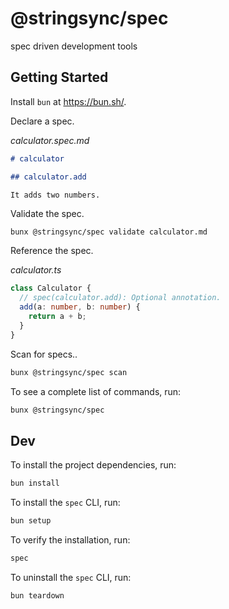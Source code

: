 # @stringsync/spec

spec driven development tools

## Getting Started

Install `bun` at https://bun.sh/.

Declare a spec.

_calculator.spec.md_

```md
# calculator

## calculator.add

It adds two numbers.
```

Validate the spec.

```
bunx @stringsync/spec validate calculator.md
```

Reference the spec.

_calculator.ts_

```ts
class Calculator {
  // spec(calculator.add): Optional annotation.
  add(a: number, b: number) {
    return a + b;
  }
}
```

Scan for specs..

```sh
bunx @stringsync/spec scan
```

To see a complete list of commands, run:

```sh
bunx @stringsync/spec
```

## Dev

To install the project dependencies, run:

```sh
bun install
```

To install the `spec` CLI, run:

```sh
bun setup
```

To verify the installation, run:

```sh
spec
```

To uninstall the `spec` CLI, run:

```sh
bun teardown
```
